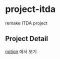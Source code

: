 # project-itda
remake ITDA project

## Project Detail
[notion](https://harmless-gander-9c6.notion.site/project-ITDA-eea411ca07454a7a980cbe98ca6b8656) 에서 보기
